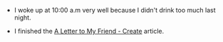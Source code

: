 - I woke up at 10:00 a.m very well because I didn't drink too much last night.

- I finished the [A Letter to My Friend - Create](/articles/a-letter-to-my-friend-create) article.

